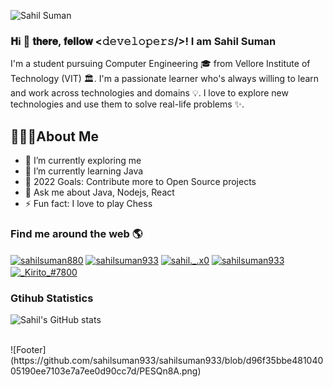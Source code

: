 ![Sahil Suman](https://pbs.twimg.com/profile_banners/1363801851326386178/1628065570/1500x500)

### 𝐇i 👋 𝐭𝐡𝐞𝐫𝐞, 𝐟𝐞𝐥𝐥𝐨𝐰 <𝚍𝚎𝚟𝚎𝚕𝚘𝚙𝚎𝚛𝚜/>! I am Sahil Suman

I'm a student pursuing Computer Engineering 🎓 from Vellore Institute of Technology (VIT) 🏛. I'm a passionate learner who's always willing to learn and work across technologies and domains 💡. I love to explore new technologies and use them to solve real-life problems ✨.

## 🙋🏽‍♂️About Me

- 🔭 I’m currently exploring me
- 🌱 I’m currently learning Java
- 🥅 2022 Goals: Contribute more to Open Source projects
- 💬 Ask me about Java, Nodejs, React
- ⚡ Fun fact: I love to play Chess

### Find me around the web 🌎

<p align="left">
<a href="https://twitter.com/sahilsuman880" target="blank"><img align="center" src="https://raw.githubusercontent.com/rahuldkjain/github-profile-readme-generator/master/src/images/icons/Social/twitter.svg" alt="sahilsuman880" height="30" width="40" /></a>
<a href="https://linkedin.com/in/sahilsuman933" target="blank"><img align="center" src="https://raw.githubusercontent.com/rahuldkjain/github-profile-readme-generator/master/src/images/icons/Social/linked-in-alt.svg" alt="sahilsuman933" height="30" width="40" /></a>
<a href="https://instagram.com/sahil._.x0" target="blank"><img align="center" src="https://raw.githubusercontent.com/rahuldkjain/github-profile-readme-generator/master/src/images/icons/Social/instagram.svg" alt="sahil._.x0" height="30" width="40" /></a>
<a href="https://www.leetcode.com/sahilsuman933" target="blank"><img align="center" src="https://raw.githubusercontent.com/rahuldkjain/github-profile-readme-generator/master/src/images/icons/Social/leet-code.svg" alt="sahilsuman933" height="30" width="40" /></a>
<a href="https://discord.gg/_Kirito_#7800" target="blank"><img align="center" src="https://raw.githubusercontent.com/rahuldkjain/github-profile-readme-generator/master/src/images/icons/Social/discord.svg" alt="_Kirito_#7800" height="30" width="40" /></a>
</p>

### Gtihub Statistics

![Sahil's GitHub stats](https://github-readme-stats.vercel.app/api?username=sahilsuman933&theme=gotham&show_icons=true)

<br />
![Footer](https://github.com/sahilsuman933/sahilsuman933/blob/d96f35bbe48104005190ee7103e7a7ee0d90cc7d/PESQn8A.png)

